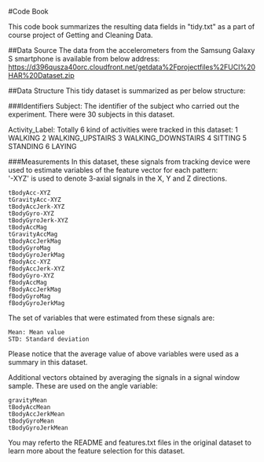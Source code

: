 #Code Book

This code book summarizes the resulting data fields in "tidy.txt" as a part of course project of Getting and Cleaning Data.

##Data Source
The data from the accelerometers from the Samsung Galaxy S smartphone is available from below address:
https://d396qusza40orc.cloudfront.net/getdata%2Fprojectfiles%2FUCI%20HAR%20Dataset.zip 

##Data Structure
This tidy dataset is summarized as per below structure: 

###Identifiers
Subject: The identifier of the subject who carried out the experiment. There were 30 subjects in this dataset.

Activity_Label: Totally 6 kind of activities were tracked in this dataset:
    1 WALKING
    2 WALKING_UPSTAIRS
    3 WALKING_DOWNSTAIRS
    4 SITTING
    5 STANDING
    6 LAYING

###Measurements
In this dataset, these signals from tracking device were used to estimate variables of the feature vector for each pattern:  
    '-XYZ' is used to denote 3-axial signals in the X, Y and Z directions.

    tBodyAcc-XYZ
    tGravityAcc-XYZ
    tBodyAccJerk-XYZ
    tBodyGyro-XYZ
    tBodyGyroJerk-XYZ
    tBodyAccMag
    tGravityAccMag
    tBodyAccJerkMag
    tBodyGyroMag
    tBodyGyroJerkMag
    fBodyAcc-XYZ
    fBodyAccJerk-XYZ
    fBodyGyro-XYZ
    fBodyAccMag
    fBodyAccJerkMag
    fBodyGyroMag
    fBodyGyroJerkMag

The set of variables that were estimated from these signals are: 

    Mean: Mean value
    STD: Standard deviation

Please notice that the average value of above variables were used as a summary in this dataset.


Additional vectors obtained by averaging the signals in a signal window sample. These are used on the angle variable:

    gravityMean
    tBodyAccMean
    tBodyAccJerkMean
    tBodyGyroMean
    tBodyGyroJerkMean

You may referto the README and features.txt files in the original dataset to learn more about the feature selection for this dataset.

